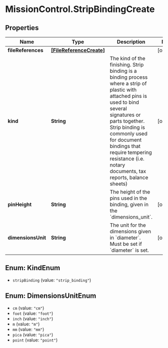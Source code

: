 # MissionControl.StripBindingCreate

## Properties
Name | Type | Description | Notes
------------ | ------------- | ------------- | -------------
**fileReferences** | [**[FileReferenceCreate]**](FileReferenceCreate.md) |  | [optional] 
**kind** | **String** | The kind of the finishing. Strip binding is a binding process where a strip of plastic with attached pins is used to bind several signatures or parts together. Strip binding is commonly used for document bindings that require tempering resistance (i.e. notary documents, tax reports, balance sheets) | [optional] 
**pinHeight** | **String** | The height of the pins used in the binding, given in the &#x60;dimensions_unit&#x60;. | [optional] 
**dimensionsUnit** | **String** | The unit for the dimensions given in &#x60;diameter&#x60;. Must be set if &#x60;diameter&#x60; is set. | [optional] 

<a name="KindEnum"></a>
## Enum: KindEnum

* `stripBinding` (value: `"strip_binding"`)


<a name="DimensionsUnitEnum"></a>
## Enum: DimensionsUnitEnum

* `cm` (value: `"cm"`)
* `foot` (value: `"foot"`)
* `inch` (value: `"inch"`)
* `m` (value: `"m"`)
* `mm` (value: `"mm"`)
* `pica` (value: `"pica"`)
* `point` (value: `"point"`)

